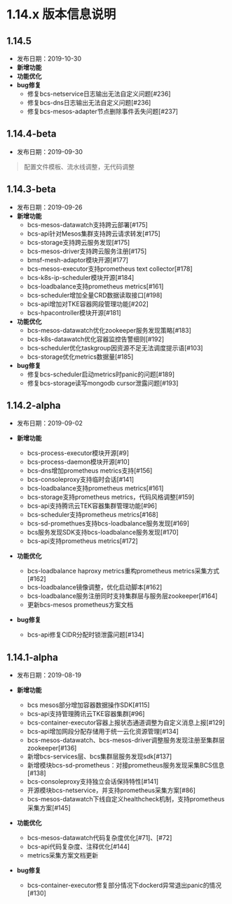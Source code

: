 # 1.14.x 版本信息说明

## 1.14.5

- 发布日期：2019-10-30
- **新增功能**
- **功能优化**
- **bug修复**
  * 修复bcs-netservice日志输出无法自定义问题[#236]
  * 修复bcs-dns日志输出无法自定义问题[#236]
  * 修复bcs-mesos-adapter节点删除事件丢失问题[#237]

## 1.14.4-beta

- 发布日期：2019-09-30

> 配置文件模板、流水线调整，无代码调整

## 1.14.3-beta

- 发布日期：2019-09-26
- **新增功能**
  * bcs-mesos-datawatch支持跨云部署[#175]
  * bcs-api针对Mesos集群支持跨云请求转发[#175]
  * bcs-storage支持跨云服务发现[#175]
  * bcs-mesos-driver支持跨云服务注册[#175]
  * bmsf-mesh-adaptor模块开源[#177]
  * bcs-mesos-executor支持prometheus text collector[#178]
  * bcs-k8s-ip-scheduler模块开源[#184]
  * bcs-loadbalance支持prometheus metrics[#161]
  * bcs-scheduler增加全量CRD数据读取接口[#198]
  * bcs-api增加对TKE容器网段管理功能[#202]
  * bcs-hpacontroller模块开源[#181]
- **功能优化**
  * bcs-mesos-datawatch优化zookeeper服务发现策略[#183]
  * bcs-k8s-datawatch优化容器监控告警细则[#192]
  * bcs-scheduler优化taskgroup因资源不足无法调度提示语[#103]
  * bcs-storage优化metrics数据量[#185]
- **bug修复**
  * 修复bcs-scheduler启动metrics时panic的问题[#189]
  * 修复bcs-storage读写mongodb cursor泄露问题[#193]

## 1.14.2-alpha

- 发布日期：2019-09-02

- **新增功能**
  * bcs-process-executor模块开源[#9]
  * bcs-process-daemon模块开源[#10]
  * bcs-dns增加prometheus metrics支持[#156]
  * bcs-consoleproxy支持临时会话[#141]
  * bcs-loadbalance支持prometheus metrics[#161]
  * bcs-storage支持prometheus metrics，代码风格调整[#159]
  * bcs-api支持腾讯云TEK容器集群管理功能[#96]
  * bcs-scheduler支持prometheus metrics[#168]
  * bcs-sd-promethues支持bcs-loadbalance服务发现[#169]
  * bcs服务发现SDK支持bcs-loadbalance服务发现[#170]
  * bcs-api支持prometheus metrics[#172]
  
- **功能优化**
  * bcs-loadbalance haproxy metrics重构prometheus metrics采集方式[#162]
  * bcs-loadbalance镜像调整，优化启动脚本[#162]
  * bcs-loadbalance服务注册同时支持集群层与服务层zookeeper[#164]
  * 更新bcs-mesos prometheus方案文档

- **bug修复**
  * bcs-api修复CIDR分配时锁泄露问题[#134]

## 1.14.1-alpha

- 发布日期：2019-08-19

- **新增功能**
  * bcs mesos部分增加容器数据操作SDK[#115]
  * bcs-api支持管理腾讯云TKE容器集群[#96]
  * bcs-container-executor容器上报状态通道调整为自定义消息上报[#129]
  * bcs-api增加网段分配存储用于统一云化资源管理[#134]
  * bcs-mesos-datawatch、bcs-mesos-driver调整服务发现注册至集群层zookeeper[#136]
  * 新增bcs-services层、bcs集群层服务发现sdk[#137]
  * 新增模块bcs-sd-prometheus：对接prometheus服务发现采集BCS信息[#138]
  * bcs-consoleproxy支持独立会话保持特性[#141]
  * 开源模块bcs-netservice，并支持prometheus采集方案[#86]
  * bcs-mesos-datawatch下线自定义healthcheck机制，支持prometheus采集方案[#145]
  
- **功能优化**
  * bcs-mesos-datawatch代码复杂度优化[#71]、[#72]
  * bcs-api代码复杂度、注释优化[#144]
  * metrics采集方案文档更新

- **bug修复**
  * bcs-container-executor修复部分情况下dockerd异常退出panic的情况[#130]
